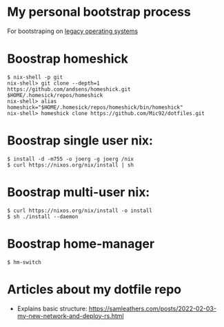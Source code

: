 # My personal bootstrap process

For bootstraping on [legacy operating systems](https://github.com/Mic92/dotfiles/wiki#bootstrap-for-legacy-operating-systems)

# Boostrap homeshick

```
$ nix-shell -p git
nix-shell> git clone --depth=1 https://github.com/andsens/homeshick.git $HOME/.homesick/repos/homeshick
nix-shell> alias homeshick="$HOME/.homesick/repos/homeshick/bin/homeshick"
nix-shell> homeshick clone https://github.com/Mic92/dotfiles.git
```

# Boostrap single user nix:

```console
$ install -d -m755 -o joerg -g joerg /nix
$ curl https://nixos.org/nix/install | sh
```

# Boostrap multi-user nix:

```console
$ curl https://nixos.org/nix/install -o install
$ sh ./install --daemon
```

# Boostrap home-manager

```console
$ hm-switch
```

# Articles about my dotfile repo

- Explains basic structure: https://samleathers.com/posts/2022-02-03-my-new-network-and-deploy-rs.html

